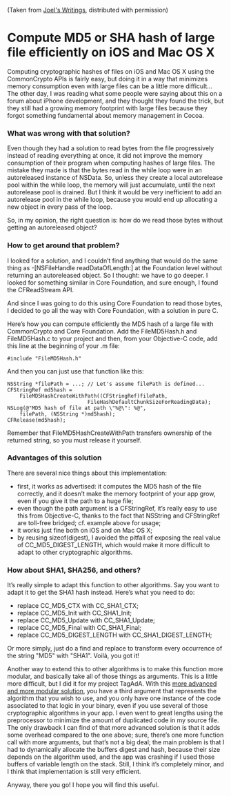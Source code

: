 (Taken from [Joel's Writings](http://www.joel.lopes-da-silva.com/2010/09/07/compute-md5-or-sha-hash-of-large-file-efficiently-on-ios-and-mac-os-x/), distributed with permission)

# Compute MD5 or SHA hash of large file efficiently on iOS and Mac OS X #

Computing cryptographic hashes of files on iOS and Mac OS X using the CommonCrypto APIs is fairly easy, but doing it in a way that minimizes memory consumption even with large files can be a little more difficult… The other day, I was reading what some people were saying about this on a forum about iPhone development, and they thought they found the trick, but they still had a growing memory footprint with large files because they forgot something fundamental about memory management in Cocoa.

### What was wrong with that solution? ###

Even though they had a solution to read bytes from the file progressively instead of reading everything at once, it did not improve the memory consumption of their program when computing hashes of large files. The mistake they made is that the bytes read in the while loop were in an autoreleased instance of NSData. So, unless they create a local autorelease pool within the while loop, the memory will just accumulate, until the next autorelease pool is drained. But I think it would be very inefficient to add an autorelease pool in the while loop, because you would end up allocating a new object in every pass of the loop.

So, in my opinion, the right question is: how do we read those bytes without getting an autoreleased object?

### How to get around that problem? ###

I looked for a solution, and I couldn’t find anything that would do the same thing as -[NSFileHandle readDataOfLength:] at the Foundation level without returning an autoreleased object. So I thought: we have to go deeper. I looked for something similar in Core Foundation, and sure enough, I found the CFReadStream API.

And since I was going to do this using Core Foundation to read those bytes, I decided to go all the way with Core Foundation, with a solution in pure C.

Here’s how you can compute efficiently the MD5 hash of a large file with CommonCrypto and Core Foundation. Add the FileMD5Hash.h and FileMD5Hash.c to your project and then, from your Objective-C code, add this line at the beginning of your .m file:

    #include "FileMD5Hash.h"
		
And then you can just use that function like this:

    NSString *filePath = ...; // Let's assume filePath is defined...
    CFStringRef md5hash =
        FileMD5HashCreateWithPath((CFStringRef)filePath,
                              FileHashDefaultChunkSizeForReadingData);
    NSLog(@"MD5 hash of file at path \"%@\": %@",
        filePath, (NSString *)md5hash);
    CFRelease(md5hash);

Remember that FileMD5HashCreateWithPath transfers ownership of the returned string, so you must release it yourself.

### Advantages of this solution ###

There are several nice things about this implementation:

* first, it works as advertised: it computes the MD5 hash of the file correctly, and it doesn’t make the memory footprint of your app grow, even if you give it the path to a huge file;
* even though the path argument is a CFStringRef, it’s really easy to use this from Objective-C, thanks to the fact that NSString and CFStringRef are toll-free bridged; cf. example above for usage;
* it works just fine both on iOS and on Mac OS X;
* by reusing sizeof(digest), I avoided the pitfall of exposing the real value of CC\_MD5\_DIGEST\_LENGTH, which would make it more difficult to adapt to other cryptographic algorithms.

### How about SHA1, SHA256, and others? ###

It’s really simple to adapt this function to other algorithms. Say you want to adapt it to get the SHA1 hash instead. Here’s what you need to do:

* replace CC\_MD5\_CTX with CC\_SHA1\_CTX;
* replace CC\_MD5\_Init with CC\_SHA1\_Init;
* replace CC\_MD5\_Update with CC\_SHA1\_Update;
* replace CC\_MD5\_Final with CC\_SHA1\_Final;
* replace CC\_MD5_DIGEST\_LENGTH with CC\_SHA1\_DIGEST\_LENGTH;

Or more simply, just do a find and replace to transform every occurrence of the string "MD5" with "SHA1". Voilà, you got it!

Another way to extend this to other algorithms is to make this function more modular, and basically take all of those things as arguments. This is a little more difficult, but I did it for my project TagAdA. With this [more advanced and more modular solution](http://contribute.tagada.me/browser/branches/mac/Sources/Model/TGDFileHash.c), you have a third argument that represents the algorithm that you wish to use, and you only have one instance of the code associated to that logic in your binary, even if you use several of those cryptographic algorithms in your app. I even went to great lengths using the preprocessor to minimize the amount of duplicated code in my source file. The only drawback I can find of that more advanced solution is that it adds some overhead compared to the one above; sure, there’s one more function call with more arguments, but that’s not a big deal; the main problem is that I had to dynamically allocate the buffers digest and hash, because their size depends on the algorithm used, and the app was crashing if I used those buffers of variable length on the stack. Still, I think it’s completely minor, and I think that implementation is still very efficient.

Anyway, there you go! I hope you will find this useful.